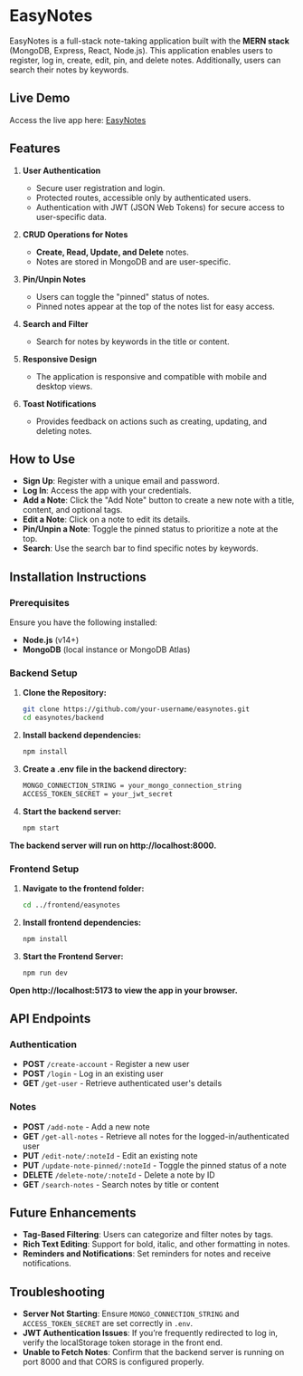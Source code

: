 # EasyNotes

EasyNotes is a full-stack note-taking application built with the **MERN stack** (MongoDB, Express, React, Node.js). This application enables users to register, log in, create, edit, pin, and delete notes. Additionally, users can search their notes by keywords.

## Live Demo

Access the live app here: [EasyNotes](https://easynotes.netlify.app/)

## Features

1. **User Authentication**
   - Secure user registration and login.
   - Protected routes, accessible only by authenticated users.
   - Authentication with JWT (JSON Web Tokens) for secure access to user-specific data.

2. **CRUD Operations for Notes**
   - **Create, Read, Update, and Delete** notes.
   - Notes are stored in MongoDB and are user-specific.

3. **Pin/Unpin Notes**
   - Users can toggle the "pinned" status of notes.
   - Pinned notes appear at the top of the notes list for easy access.

4. **Search and Filter**
   - Search for notes by keywords in the title or content.

5. **Responsive Design**
   - The application is responsive and compatible with mobile and desktop views.

6. **Toast Notifications**
   - Provides feedback on actions such as creating, updating, and deleting notes.
  
## How to Use

- **Sign Up**: Register with a unique email and password.
- **Log In**: Access the app with your credentials.
- **Add a Note**: Click the "Add Note" button to create a new note with a title, content, and optional tags.
- **Edit a Note**: Click on a note to edit its details.
- **Pin/Unpin a Note**: Toggle the pinned status to prioritize a note at the top.
- **Search**: Use the search bar to find specific notes by keywords.

## Installation Instructions

### Prerequisites
Ensure you have the following installed:
- **Node.js** (v14+)
- **MongoDB** (local instance or MongoDB Atlas)

### Backend Setup

1. **Clone the Repository:**
   
   ```bash
   git clone https://github.com/your-username/easynotes.git
   cd easynotes/backend
   
2. **Install backend dependencies:**
   
   ```bash
   npm install
   
3. **Create a .env file in the backend directory:**
   
   ```bash
   MONGO_CONNECTION_STRING = your_mongo_connection_string
   ACCESS_TOKEN_SECRET = your_jwt_secret
   
4. **Start the backend server:**

   ```bash
   npm start

  **The backend server will run on http://localhost:8000.**

### Frontend Setup

1. **Navigate to the frontend folder:**
   
   ```bash
   cd ../frontend/easynotes
   
2. **Install frontend dependencies:**
   
   ```bash
   npm install

3. **Start the Frontend Server:**
   
   ```bash
   npm run dev

  **Open http://localhost:5173 to view the app in your browser.**

## API Endpoints

### Authentication
- **POST** `/create-account` - Register a new user
- **POST** `/login` - Log in an existing user
- **GET** `/get-user` - Retrieve authenticated user's details

### Notes
- **POST** `/add-note` - Add a new note
- **GET** `/get-all-notes` - Retrieve all notes for the logged-in/authenticated user
- **PUT** `/edit-note/:noteId` - Edit an existing note
- **PUT** `/update-note-pinned/:noteId` - Toggle the pinned status of a note
- **DELETE** `/delete-note/:noteId` - Delete a note by ID
- **GET** `/search-notes` - Search notes by title or content

## Future Enhancements

- **Tag-Based Filtering**: Users can categorize and filter notes by tags.
- **Rich Text Editing**: Support for bold, italic, and other formatting in notes.
- **Reminders and Notifications**: Set reminders for notes and receive notifications.

## Troubleshooting

- **Server Not Starting**: Ensure `MONGO_CONNECTION_STRING` and `ACCESS_TOKEN_SECRET` are set correctly in `.env`.
- **JWT Authentication Issues**: If you’re frequently redirected to log in, verify the localStorage token storage in the front end.
- **Unable to Fetch Notes**: Confirm that the backend server is running on port 8000 and that CORS is configured properly.
